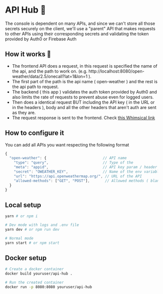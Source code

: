 # API Hub 🔑

The console is dependent on many APIs, and since we can't store all those secrets securely on the client, we'll use a "parent" API that makes requests to other APIs using their corresponding secrets and validating the token provided by Auth0 or Firebase Auth

## How it works 🤔
- The frontend API does a request, in this request is specified the name of the api, and the path to work on. (e.g. http://localhost:8080/open-weather/data/2.5/onecall?lat=1&lon=1 ).
- The first part of the path is the api name ( open-weather ) and the rest is the api path to request.
- The backend ( this app ) validates the auth token provided by Auth0 and also limits the rate of requests to prevent abuse even for logged users.
- Then does a identical request BUT including the API key ( in the URL or in the headers ), body and all the other headers that aren't auth are sent as they are.
- The request response is sent to the frontend.
Check [this Whimsical link](https://whimsical.com/Cd5GytK42BAjnKvvRBo4JN)
## How to configure it
You can add all APIs you want respecting the following format
```jsx
{
  "open-weather": {                          // API name
    "type": "query",                         // Type of the 
    "meta": "appid",                         // API key param / header name
    "secret": "OWEATHER_KEY",                // Name of the env variable containing the secret
    "url": "https://api.openweathermap.org/", // URL of the API
    "allowed-methods": ["GET", "POST"],       // Allowed methods ( blank is all )
  }
}
```

## Local setup
```bash
yarn # or npm i

# Dev mode with logs and .env file
yarn dev # or npm run dev

# Normal mode
yarn start # or npm start
```


## Docker setup
```bash
# Create a docker container
docker build youruser/api-hub .

# Run the created container
docker run -p 8080:8080 youruser/api-hub
```
